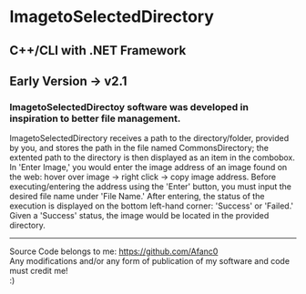 # ImagetoSelectedDirectory

## C++/CLI with .NET Framework
## Early Version -> v2.1 
### ImagetoSelectedDirectoy software was developed in inspiration to better file management.

ImagetoSelectedDirectory receives a path to the directory/folder, provided by you, and stores the path in the file named CommonsDirectory; the extented path to the directory 
is then displayed as an item in the combobox. In 'Enter Image,' you would enter the image address of an image found on the web: hover over image -> right click -> copy image address. 
Before executing/entering the address using the 'Enter' button, you must input the desired file name under 'File Name.' After entering, the status of the execution is displayed
on the bottom left-hand corner: 'Success' or 'Failed.' Given a 'Success' status, the image would be located in the provided directory.

-----

Source Code belongs to me: https://github.com/Afanc0 <br>
Any modifications and/or any form of publication of my software and code must credit me! <br>
:)
